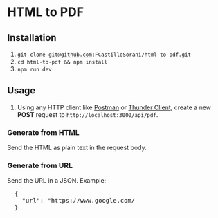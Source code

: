 # HTML to PDF

## Installation

1. <code>git clone git@github.com:FCastilloSorani/html-to-pdf.git</code>
2. <code>cd html-to-pdf && npm install</code> 
3. <code>npm run dev</code>

## Usage
1. Using any HTTP client like [Postman](https://www.postman.com/) or [Thunder Client](https://www.thunderclient.com/), create a new **POST** request to <code>http://localhost:3000/api/pdf</code>.

### Generate from HTML
Send the HTML as plain text in the request body.

### Generate from URL
Send the URL in a JSON. Example: 
<pre>
  {
    "url": "https://www.google.com/
  }
</pre>
